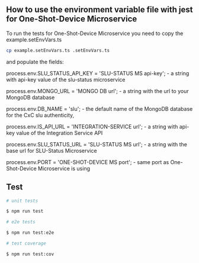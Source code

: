 ## How to use the environment variable file with jest for One-Shot-Device Microservice

To run the tests for One-Shot-Device Microservice you need to copy the example.setEnvVars.ts

```bash
cp example.setEnvVars.ts .setEnvVars.ts
```

and populate the fields:

process.env.SLU_STATUS_API_KEY = 'SLU-STATUS MS api-key'; - a string with api-key value of the slu-status microservice

process.env.MONGO_URL = 'MONGO DB url'; - a string with the url to your MongoDB database

process.env.DB_NAME = 'slu'; - the default name of the MongoDB database for the CxC slu authenticity,

process.env.IS_API_URL = 'INTEGRATION-SERVICE url'; - a string with api-key value of the Integration Service API

process.env.SLU_STATUS_URL = 'SLU-STATUS MS url'; - a string with the base url for SLU-Status Microservice

process.env.PORT = 'ONE-SHOT-DEVICE MS port'; - same port as One-Shot-Device Microservice is using

## Test

```bash
# unit tests

$ npm run test

# e2e tests

$ npm run test:e2e

# test coverage

$ npm run test:cov
```
